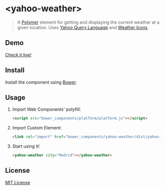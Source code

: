 # &lt;yahoo-weather&gt;

> A [Polymer](http://www.polymer-project.org/) element for getting and displaying the current weather at a given location.
> Uses [Yahoo Query Language](https://developer.yahoo.com/yql/) and [Weather Icons](https://github.com/erikflowers/weather-icons/).

## Demo

[Check it live!](https://mortega5.github.io/yahoo-weather)

## Install

Install the component using [Bower](http://bower.io/):


## Usage

1. Import Web Components' polyfill:

    ```html
    <script src="bower_components/platform/platform.js"></script>
    ```

2. Import Custom Element:

    ```html
    <link rel="import" href="bower_components/yahoo-weather/dist/yahoo-weather.html">
    ```

3. Start using it!

    ```html
    <yahoo-weather city="Madrid"></yahoo-weather>
    ```

## License

[MIT License](http://opensource.org/licenses/MIT)
